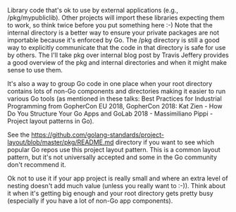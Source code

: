 Library code that's ok to use by external applications (e.g., /pkg/mypubliclib). Other projects will import these libraries expecting them to work, so think twice before you put something here :-) Note that the internal directory is a better way to ensure your private packages are not importable because it's enforced by Go. The /pkg directory is still a good way to explicitly communicate that the code in that directory is safe for use by others. The I'll take pkg over internal blog post by Travis Jeffery provides a good overview of the pkg and internal directories and when it might make sense to use them.

It's also a way to group Go code in one place when your root directory contains lots of non-Go components and directories making it easier to run various Go tools (as mentioned in these talks: Best Practices for Industrial Programming from GopherCon EU 2018, GopherCon 2018: Kat Zien - How Do You Structure Your Go Apps and GoLab 2018 - Massimiliano Pippi - Project layout patterns in Go).

See the https://github.com/golang-standards/project-layout/blob/master/pkg/README.md directory if you want to see which popular Go repos use this project layout pattern. This is a common layout pattern, but it's not universally accepted and some in the Go community don't recommend it.

Ok not to use it if your app project is really small and where an extra level of nesting doesn't add much value (unless you really want to :-)). Think about it when it's getting big enough and your root directory gets pretty busy (especially if you have a lot of non-Go app components).
